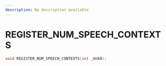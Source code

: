 ```yaml
---
description: No description available 
---
```


# REGISTER_NUM_SPEECH_CONTEXTS

```cpp
void REGISTER_NUM_SPEECH_CONTEXTS(int _Unk0);
```